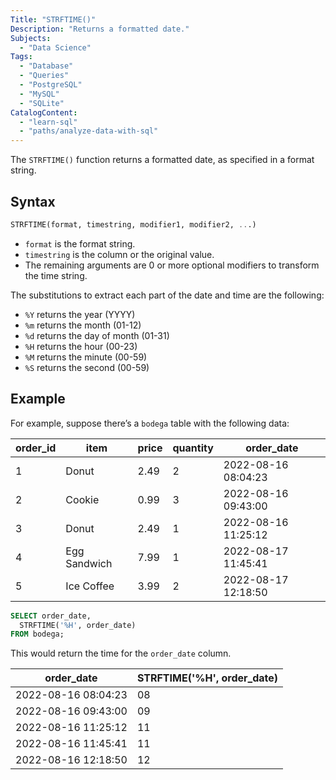 ```yaml
---
Title: "STRFTIME()"
Description: "Returns a formatted date."
Subjects:
  - "Data Science"
Tags:
  - "Database"
  - "Queries"
  - "PostgreSQL"
  - "MySQL"
  - "SQLite"
CatalogContent:
  - "learn-sql"
  - "paths/analyze-data-with-sql"
---
```

 
The `STRFTIME()` function returns a formatted date, as specified in a format string.

## Syntax

```sql
STRFTIME(format, timestring, modifier1, modifier2, ...) 
```

- `format` is the format string.
- `timestring` is the column or the original value.
- The remaining arguments are 0 or more optional modifiers to transform the time string.

The substitutions to extract each part of the date and time are the following:

- `%Y` returns the year (YYYY)
- `%m` returns the month (01-12)
- `%d` returns the day of month (01-31)
- `%H` returns the hour (00-23)
- `%M` returns the minute (00-59)
- `%S` returns the second (00-59)

## Example

For example, suppose there’s a `bodega` table with the following data:

| order_id |	item | price | quantity | order_date |
| --- | --- | --- | --- | --- |
| 1	| Donut	| 2.49 | 2 | 2022-08-16 08:04:23 |
| 2	| Cookie | 0.99	| 3	| 2022-08-16 09:43:00 |
| 3	| Donut	| 2.49 | 1 | 2022-08-16 11:25:12 |
| 4	| Egg Sandwich | 7.99	| 1	| 2022-08-17 11:45:41 |
| 5	| Ice Coffee | 3.99 | 2 | 2022-08-17 12:18:50 |

```sql
SELECT order_date,
  STRFTIME('%H', order_date)
FROM bodega;
```

This would return the time for the `order_date` column.

| order_date | STRFTIME('%H', order_date)|
| --- | --- |
| 2022-08-16 08:04:23 | 08 |
| 2022-08-16 09:43:00 | 09 |
| 2022-08-16 11:25:12 | 11 |
| 2022-08-16 11:45:41 | 11 |
| 2022-08-16 12:18:50 | 12 |
